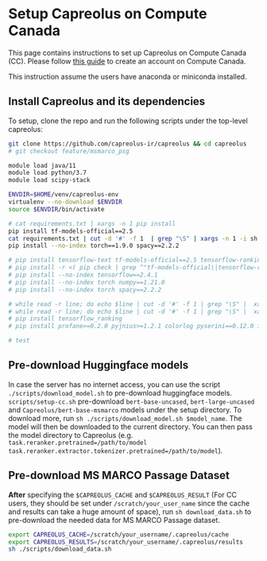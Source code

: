 # Setup Capreolus on Compute Canada

This page contains instructions to set up Capreolus on Compute Canada (CC).
Please follow [this guide](https://github.com/castorini/onboarding/blob/master/docs/cc-guide.md) to create an account on Compute Canada.

This instruction assume the users have anaconda or miniconda installed.

## Install Capreolus and its dependencies 
To setup, clone the repo and run the following scripts under the top-level capreolus: 
```bash
git clone https://github.com/capreolus-ir/capreolus && cd capreolus
# git checkout feature/msmarco_psg 

module load java/11
module load python/3.7
module load scipy-stack

ENVDIR=$HOME/venv/capreolus-env
virtualenv --no-download $ENVDIR
source $ENVDIR/bin/activate

# cat requirements.txt | xargs -n 1 pip install
pip install tf-models-official==2.5
cat requirements.txt | cut -d '#' -f 1  | grep "\S" | xargs -n 1 -i sh -c 'pip install --no-index {} || pip install {}'
pip install --no-index torch==1.9.0 spacy==2.2.2

# pip install tensorflow-text tf-models-official==2.5 tensorflow-ranking --no-deps
# pip install -r <( pip check | grep ^"tf-models-official\|tensorflow-ranking" | cut -d ' ' -f 4 | tr ',' ' ' | grep -v "tensorflow-text\|requirement" )
# pip install --no-index tensorflow==2.4.1
# pip install --no-index torch numpy==1.21.0 
# pip install --no-index torch spacy==2.2.2

# while read -r line; do echo $line | cut -d '#' -f 1 | grep "\S" |  xargs -n 1 pip install --no-index || pip install; done < requirements.txt
# while read -r line; do echo $line | cut -d '#' -f 1 | grep "\S" |  xargs -n 1 pip install; done < requirements.txt
# pip install tensorflow_ranking
# pip install profane>=0.2.0 pyjnius>=1.2.1 colorlog pyserini==0.12.0 ir_datasets gdown pymagnitude tensorflow_ranking pytrec_eval pytest-mock scispacy transformers 

# test

```

## Pre-download Huggingface models 
In case the server has no internet access, you can use the script `./scripts/download_model.sh` to pre-download huggingface models. 
`scripts/setup-cc.sh` pre-download `bert-base-uncased`, `bert-large-uncased` and `Capreolus/bert-base-msmarco` models under the setup directory. 
To download more, run `sh ./scripts/download_model.sh $model_name`. 
The model will then be downloaded to the current directory. 
You can then pass the model directory to Capreolus (e.g. `task.reranker.pretrained=/path/to/model task.reranker.extractor.tokenizer.pretrained=/path/to/model`).


## Pre-download MS MARCO Passage Dataset 
**After** specifying the `$CAPREOLUS_CACHE` and `$CAPREOLUS_RESULT` 
(For CC users, they should be set under `/scratch/your_user_name` since the cache and results can take a huge amount of space), 
run `sh download_data.sh` to pre-download the needed data for MS MARCO Passage dataset.
```bash
export CAPREOLUS_CACHE=/scratch/your_username/.capreolus/cache
export CAPREOLUS_RESULTS=/scratch/your_username/.capreolus/results
sh ./scripts/download_data.sh
``` 